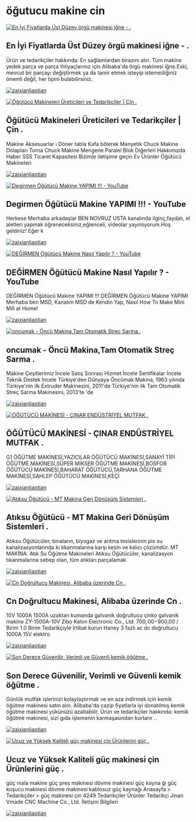 # öğutucu makine cin
<a href="https://mnn.zoosnet.net/LR/Chatpre.aspx?id=MNN94995150&p=https://topgrinding.com/" target="_blank">![En İyi Fiyatlarda Üst Düzey örgü makinesi iğne - .](https://github.com/technlg/images/blob/main/32.jpg)</a>
## En İyi Fiyatlarda Üst Düzey örgü makinesi iğne - .
Ürün ve tedarikçiler hakkında: En sağlamlardan birazını alın. Tüm makine yedek parça ve parça ihtiyaçlarınız için Alibaba'da örgü makinesi iğne.Eski, mevcut bir parçayı değiştirmek ya da tamir etmek isteyip istemediğiniz önemli değil, her tipini bulabilirsiniz.
<a href="https://mnn.zoosnet.net/LR/Chatpre.aspx?id=MNN94995150&p=https://topgrinding.com/" target="_blank"><img src="https://github.com/technlg/images/raw/main/chat11.jpg" alt="zaixianliaotian"/></a><a href="//whatsapp.shibangsoft.com/WhatsApp.php" ><img src="https://github.com/technlg/images/raw/main/chat11.png" alt=""></a>
<a href="https://mnn.zoosnet.net/LR/Chatpre.aspx?id=MNN94995150&p=https://topgrinding.com/" target="_blank">![Öğütücü Makineleri Üreticileri ve Tedarikçiler | Çin .](https://github.com/technlg/images/blob/main/18.jpg)</a>
## Öğütücü Makineleri Üreticileri ve Tedarikçiler | Çin .
Makine Aksesuarlar ı Döner tabla Kafa bölerek Manyetik Chuck Makine Dolapları Torna Chuck Makine Mengene Paralel Blok Diğerleri Hakkımızda Haber SSS Ticaret Kapasitesi Bizimle iletişime geçin Ev Ürünler Öğütücü Makineleri 
<a href="https://mnn.zoosnet.net/LR/Chatpre.aspx?id=MNN94995150&p=https://topgrinding.com/" target="_blank"><img src="https://github.com/technlg/images/raw/main/chat11.jpg" alt="zaixianliaotian"/></a><a href="//whatsapp.shibangsoft.com/WhatsApp.php" ><img src="https://github.com/technlg/images/raw/main/chat11.png" alt=""></a>
<a href="https://mnn.zoosnet.net/LR/Chatpre.aspx?id=MNN94995150&p=https://topgrinding.com/" target="_blank">![Degirmen Öğütücü Makine YAPIMI !!! - YouTube](https://github.com/technlg/images/blob/main/51.jpg)</a>
## Degirmen Öğütücü Makine YAPIMI !!! - YouTube
Herkese Merhaba arkadaşlar BEN NOVRUZ USTA kanalında ilginç,faydalı, el aletleri yapmak öğreneceksiniz,eğlenceli, videolar yayınlıyorum.Hoş geldiniz! Eğer k
<a href="https://mnn.zoosnet.net/LR/Chatpre.aspx?id=MNN94995150&p=https://topgrinding.com/" target="_blank"><img src="https://github.com/technlg/images/raw/main/chat11.jpg" alt="zaixianliaotian"/></a><a href="//whatsapp.shibangsoft.com/WhatsApp.php" ><img src="https://github.com/technlg/images/raw/main/chat11.png" alt=""></a>
<a href="https://mnn.zoosnet.net/LR/Chatpre.aspx?id=MNN94995150&p=https://topgrinding.com/" target="_blank">![DEĞİRMEN Öğütücü Makine Nasıl Yapılır ? - YouTube](https://github.com/technlg/images/blob/main/62.jpg)</a>
## DEĞİRMEN Öğütücü Makine Nasıl Yapılır ? - YouTube
DEĞİRMEN Öğütücü Makine YAPIMI !!! DEĞİRMEN Öğütücü Makine YAPIMI Merhaba ben MSD, Kanalım MSD de Kendin Yap, Nasıl How To Make Mini Mill at Home!
<a href="https://mnn.zoosnet.net/LR/Chatpre.aspx?id=MNN94995150&p=https://topgrinding.com/" target="_blank"><img src="https://github.com/technlg/images/raw/main/chat11.jpg" alt="zaixianliaotian"/></a><a href="//whatsapp.shibangsoft.com/WhatsApp.php" ><img src="https://github.com/technlg/images/raw/main/chat11.png" alt=""></a>
<a href="https://mnn.zoosnet.net/LR/Chatpre.aspx?id=MNN94995150&p=https://topgrinding.com/" target="_blank">![oncumak - Öncü Makina,Tam Otomatik Streç Sarma .](https://github.com/technlg/images/blob/main/2.jpg)</a>
## oncumak - Öncü Makina,Tam Otomatik Streç Sarma .
Makine Çeşitlerimiz İncele Satış Sonrası Hizmet İncele Sertifikalar İncele Teknik Destek İncele Türkiye'den Dünyaya Öncümak Makina, 1963 yılında Türkiye'nin ilk Extruder Makinesini, 2011'de Türkiye'nin ilk Tam Otomatik Streç Sarma Makinesini, 2013'te 'de 
<a href="https://mnn.zoosnet.net/LR/Chatpre.aspx?id=MNN94995150&p=https://topgrinding.com/" target="_blank"><img src="https://github.com/technlg/images/raw/main/chat11.jpg" alt="zaixianliaotian"/></a><a href="//whatsapp.shibangsoft.com/WhatsApp.php" ><img src="https://github.com/technlg/images/raw/main/chat11.png" alt=""></a>
<a href="https://mnn.zoosnet.net/LR/Chatpre.aspx?id=MNN94995150&p=https://topgrinding.com/" target="_blank">![ÖĞÜTÜCÜ MAKİNESİ - ÇINAR ENDÜSTRİYEL MUTFAK .](https://github.com/technlg/images/blob/main/33.jpg)</a>
## ÖĞÜTÜCÜ MAKİNESİ - ÇINAR ENDÜSTRİYEL MUTFAK .
G1 ÖĞÜTME MAKİNESİ,YAZICILAR ÖĞÜTÜCÜ MAKİNESİ,SANAYİ TİPİ ÖĞÜTME MAKİNESİ,SÜPER MİKSER ÖĞÜTME MAKİNESİ,BOSFOR ÖĞÜTÜCÜ MAKİNESİ,BAHARAT ÖĞÜTÜCÜ,TARHANA ÖĞÜTME MAKİNESİ,SAHLEP ÖĞÜTÜCÜ MAKİNESİ,KEÇİ
<a href="https://mnn.zoosnet.net/LR/Chatpre.aspx?id=MNN94995150&p=https://topgrinding.com/" target="_blank"><img src="https://github.com/technlg/images/raw/main/chat11.jpg" alt="zaixianliaotian"/></a><a href="//whatsapp.shibangsoft.com/WhatsApp.php" ><img src="https://github.com/technlg/images/raw/main/chat11.png" alt=""></a>
<a href="https://mnn.zoosnet.net/LR/Chatpre.aspx?id=MNN94995150&p=https://topgrinding.com/" target="_blank">![Atıksu Öğütücü - MT Makina Geri Dönüşüm Sistemleri .](https://github.com/technlg/images/blob/main/9.jpg)</a>
## Atıksu Öğütücü - MT Makina Geri Dönüşüm Sistemleri .
Atıksu Öğütücüler, binaların, biyogaz ve arıtma tesislerinin pis su kanalizasyonlarında ki tıkanmalarına karşı kesin ve kalıcı çözümdür. MT MAKİNA. Atık Su Öğütme Makineleri Atıksu Öğütücüler, kanalizasyon tıkanmalarına sebep olan, tüm atıkları parçalamak 
<a href="https://mnn.zoosnet.net/LR/Chatpre.aspx?id=MNN94995150&p=https://topgrinding.com/" target="_blank"><img src="https://github.com/technlg/images/raw/main/chat11.jpg" alt="zaixianliaotian"/></a><a href="//whatsapp.shibangsoft.com/WhatsApp.php" ><img src="https://github.com/technlg/images/raw/main/chat11.png" alt=""></a>
<a href="https://mnn.zoosnet.net/LR/Chatpre.aspx?id=MNN94995150&p=https://topgrinding.com/" target="_blank">![Cn Doğrultucu Makinesi, Alibaba üzerinde Cn .](https://github.com/technlg/images/blob/main/50.jpg)</a>
## Cn Doğrultucu Makinesi, Alibaba üzerinde Cn .
10V 1000A 1500A uzaktan kumanda galvanik doğrultucu çinko galvanik makine ZY-1500A-10V Zibo Kelon Electronic Co., Ltd. $700,00-$900,00 / Birim 1.0 Birim Tedarikçiyle İrtibat kurun Haney 3 fazlı ac dc doğrultucu 1000A 15V elektro 
<a href="https://mnn.zoosnet.net/LR/Chatpre.aspx?id=MNN94995150&p=https://topgrinding.com/" target="_blank"><img src="https://github.com/technlg/images/raw/main/chat11.jpg" alt="zaixianliaotian"/></a><a href="//whatsapp.shibangsoft.com/WhatsApp.php" ><img src="https://github.com/technlg/images/raw/main/chat11.png" alt=""></a>
<a href="https://mnn.zoosnet.net/LR/Chatpre.aspx?id=MNN94995150&p=https://topgrinding.com/" target="_blank">![Son Derece Güvenilir, Verimli ve Güvenli kemik öğütme .](https://github.com/technlg/images/blob/main/29.jpg)</a>
## Son Derece Güvenilir, Verimli ve Güvenli kemik öğütme .
Günlük mutfak işlerinizi kolaylaştırmak ve en aza indirmek için kemik öğütme makinesi satın alın. Alibaba'da cazip fiyatlarla iyi donatılmış kemik öğütme makinesi yükünüzü azaltabilir. Ürün ve tedarikçiler hakkında: kemik öğütme makinesi, sizi gıda işlemenin karmaşasından kurtarır .. 
<a href="https://mnn.zoosnet.net/LR/Chatpre.aspx?id=MNN94995150&p=https://topgrinding.com/" target="_blank"><img src="https://github.com/technlg/images/raw/main/chat11.jpg" alt="zaixianliaotian"/></a><a href="//whatsapp.shibangsoft.com/WhatsApp.php" ><img src="https://github.com/technlg/images/raw/main/chat11.png" alt=""></a>
<a href="https://mnn.zoosnet.net/LR/Chatpre.aspx?id=MNN94995150&p=https://topgrinding.com/" target="_blank">![Ucuz ve Yüksek Kaliteli güç makinesi çin Ürünlerini güç .](https://github.com/technlg/images/blob/main/18.jpg)</a>
## Ucuz ve Yüksek Kaliteli güç makinesi çin Ürünlerini güç .
güç mala makine güç pres makinesi dövme makinesi güç kayna ğı güç koşucu makinesi dövme makinesi kablosuz güç kaynağı Anasayfa > Tedarikçiler > güç makinesi çin 4249 Tedarikçiler Ürünler Tedarikçi Jinan Vmade CNC Machine Co., Ltd. İletişim Bilgileri 
<a href="https://mnn.zoosnet.net/LR/Chatpre.aspx?id=MNN94995150&p=https://topgrinding.com/" target="_blank"><img src="https://github.com/technlg/images/raw/main/chat11.jpg" alt="zaixianliaotian"/></a><a href="//whatsapp.shibangsoft.com/WhatsApp.php" ><img src="https://github.com/technlg/images/raw/main/chat11.png" alt=""></a>
